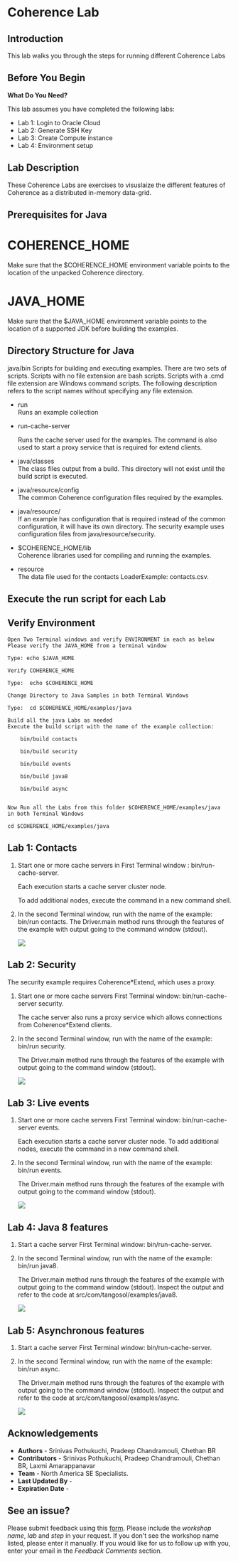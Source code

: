 # Coherence Lab

## Introduction

This lab walks you through the steps for running different Coherence Labs

## Before You Begin

**What Do You Need?**

This lab assumes you have completed the following labs:
- Lab 1:  Login to Oracle Cloud
- Lab 2:  Generate SSH Key
- Lab 3:  Create Compute instance 
- Lab 4:  Environment setup
 

## Lab Description

  These Coherence Labs are exercises to visuslaize the different features of Coherence as a distributed in-memory data-grid.
    
## Prerequisites for Java
 
# COHERENCE_HOME	 
  Make sure that the $COHERENCE_HOME environment variable points to the location of the unpacked Coherence directory.
# JAVA_HOME	
  Make sure that the $JAVA_HOME environment variable points to the location of a supported JDK before building the examples.
 
## Directory Structure for Java

java/bin	Scripts for building and executing examples. There are two sets of scripts. Scripts with no file extension are bash scripts. Scripts with a .cmd file extension are Windows command scripts. The following description refers to the script names without specifying any file extension.
- run  
    Runs an example collection
- run-cache-server
  
    Runs the cache server used for the examples. The command is also used to start a proxy service that is required for extend clients.

- java/classes	
    The class files output from a build. This directory will not exist until the build script is executed.
- java/resource/config	
    The common Coherence configuration files required by the examples.
- java/resource/<example name>	
    If an example has configuration that is required instead of the common configuration, it will have its own directory. The security example uses configuration files from java/resource/security.

- $COHERENCE_HOME/lib	
    Coherence libraries used for compiling and running the examples.
- resource	
    The data file used for the contacts LoaderExample: contacts.csv.
 
## Execute the run script for each Lab

## Verify Environment

    Open Two Terminal windows and verify ENVIRONMENT in each as below
    Please verify the JAVA_HOME from a terminal window

    Type: echo $JAVA_HOME

    Verify COHERENCE_HOME

    Type:  echo $COHERENCE_HOME

    Change Directory to Java Samples in both Terminal Windows

    Type:  cd $COHERENCE_HOME/examples/java

    Build all the java Labs as needed
    Execute the build script with the name of the example collection:

        bin/build contacts

        bin/build security

        bin/build events

        bin/build java8

        bin/build async


    Now Run all the Labs from this folder $COHERENCE_HOME/examples/java
    in both Terminal Windows

    cd $COHERENCE_HOME/examples/java
    
## Lab 1: Contacts 


1.	Start one or more cache servers in First Terminal window : bin/run-cache-server. 

    Each execution starts a cache server cluster node. 

    To add additional nodes, execute the command in a new command shell.

2.	In the second Terminal window, run with the name of the example: bin/run contacts. The Driver.main method runs through the features of the example with output going to the command window (stdout).


    ![](./images/contact_output.png " ")  


## Lab 2: Security
The security example requires Coherence*Extend, which uses a proxy.
1.	Start one or more cache servers First Terminal window: bin/run-cache-server security. 

    The cache server also runs a proxy service which allows connections from Coherence*Extend clients.
2.	In the second Terminal window, run with the name of the example: bin/run security. 

    The Driver.main method runs through the features of the example with output going to the command window (stdout).

    ![](./images/security_output.png " ")  


## Lab 3:  Live events 
1.	Start one or more cache servers First Terminal window: bin/run-cache-server events. 

    Each execution starts a cache server cluster node. To add additional nodes, execute the command in a new command shell.
2.	In the second Terminal window, run with the name of the example: bin/run events. 

    The Driver.main method runs through the features of the example with output going to the command window (stdout).

    ![](./images/events_output.png " ") 


## Lab 4: Java 8 features 
1.	Start a cache server First Terminal window: bin/run-cache-server.
2.	In the second Terminal window, run with the name of the example: bin/run java8. 

    The Driver.main method runs through the features of the example with output going to the command window (stdout). Inspect the output and refer to the code at src/com/tangosol/examples/java8.

    ![](./images/java8_output.png " ") 


## Lab 5: Asynchronous features 
1.	Start a cache server First Terminal window: bin/run-cache-server.
2.	In the second Terminal window, run with the name of the example: bin/run async. 

    The Driver.main method runs through the features of the example with output going to the command window (stdout). Inspect the output and refer to the code at src/com/tangosol/examples/async.


    ![](./images/async_output.png " ") 





## Acknowledgements

- **Authors** - Srinivas Pothukuchi, Pradeep Chandramouli, Chethan BR
- **Contributors** - Srinivas Pothukuchi, Pradeep Chandramouli, Chethan BR, Laxmi Amarappanavar
- **Team** - North America SE Specialists.
- **Last Updated By** -  
- **Expiration Date** -    

## See an issue?
Please submit feedback using this [form](https://apexapps.oracle.com/pls/apex/f?p=133:1:::::P1_FEEDBACK:1). Please include the *workshop name*, *lab* and *step* in your request.  If you don't see the workshop name listed, please enter it manually. If you would like for us to follow up with you, enter your email in the *Feedback Comments* section.
      

